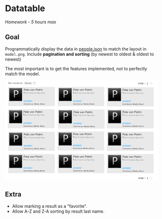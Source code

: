 # Datatable
*Homework - 5 hours max*

## Goal 

Programmatically display the data in [people.json](people.json) to match the layout in
`model.png`. Include **pagination and sorting** (by newest to oldest & oldest to
newest)

The most important is to get the features implemented, not to perfectly match the model. 

![Model](model.png)


## Extra

* Allow marking a result as a "favorite". 
* Allow A-Z and Z-A sorting by result last name.  
